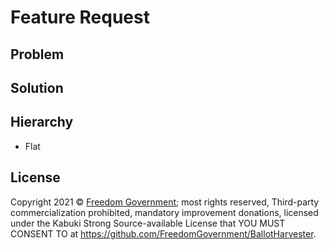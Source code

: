 # Feature Request

## Problem



## Solution



## Hierarchy

* Flat

## License

Copyright 2021 © [Freedom Government](https://freedomgovernment.github.io); most rights reserved, Third-party commercialization prohibited, mandatory improvement donations, licensed under the Kabuki Strong Source-available License that YOU MUST CONSENT TO at <https://github.com/FreedomGovernment/BallotHarvester>.
